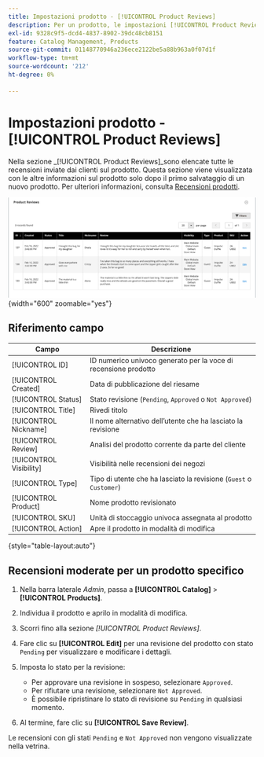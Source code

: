 ```yaml
---
title: Impostazioni prodotto - [!UICONTROL Product Reviews]
description: Per un prodotto, le impostazioni [!UICONTROL Product Reviews] consentono di accedere alle revisioni inviate per il prodotto e di modificare lo stato delle revisioni in sospeso.
exl-id: 9328c9f5-dcd4-4837-8902-39dc48cb8151
feature: Catalog Management, Products
source-git-commit: 01148770946a236ece2122be5a88b963a0f07d1f
workflow-type: tm+mt
source-wordcount: '212'
ht-degree: 0%

---
```


# Impostazioni prodotto - [!UICONTROL Product Reviews]

Nella sezione _[!UICONTROL Product Reviews]_sono elencate tutte le recensioni inviate dai clienti sul prodotto. Questa sezione viene visualizzata con le altre informazioni sul prodotto solo dopo il primo salvataggio di un nuovo prodotto. Per ulteriori informazioni, consulta [Recensioni prodotti](../merchandising-promotions/product-reviews.md).

![Recensioni prodotti](./assets/product-review.png){width="600" zoomable="yes"}

## Riferimento campo

| Campo | Descrizione |
|--- |--- |
| [!UICONTROL ID] | ID numerico univoco generato per la voce di recensione prodotto |
| [!UICONTROL Created] | Data di pubblicazione del riesame |
| [!UICONTROL Status] | Stato revisione (`Pending`, `Approved` o `Not Approved`) |
| [!UICONTROL Title] | Rivedi titolo |
| [!UICONTROL Nickname] | Il nome alternativo dell’utente che ha lasciato la revisione |
| [!UICONTROL Review] | Analisi del prodotto corrente da parte del cliente |
| [!UICONTROL Visibility] | Visibilità nelle recensioni dei negozi |
| [!UICONTROL Type] | Tipo di utente che ha lasciato la revisione (`Guest` o `Customer`) |
| [!UICONTROL Product] | Nome prodotto revisionato |
| [!UICONTROL SKU] | Unità di stoccaggio univoca assegnata al prodotto |
| [!UICONTROL Action] | Apre il prodotto in modalità di modifica |

{style="table-layout:auto"}

## Recensioni moderate per un prodotto specifico

1. Nella barra laterale _Admin_, passa a **[!UICONTROL Catalog]** > **[!UICONTROL Products]**.

1. Individua il prodotto e aprilo in modalità di modifica.

1. Scorri fino alla sezione _[!UICONTROL Product Reviews]_.

1. Fare clic su **[!UICONTROL Edit]** per una revisione del prodotto con stato `Pending` per visualizzare e modificare i dettagli.

1. Imposta lo stato per la revisione:

   - Per approvare una revisione in sospeso, selezionare `Approved`.
   - Per rifiutare una revisione, selezionare `Not Approved`.
   - È possibile ripristinare lo stato di revisione su `Pending` in qualsiasi momento.

1. Al termine, fare clic su **[!UICONTROL Save Review]**.

Le recensioni con gli stati `Pending` e `Not Approved` non vengono visualizzate nella vetrina.
